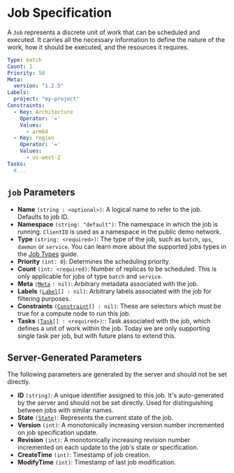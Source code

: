 # Job Specification

A `Job` represents a discrete unit of work that can be scheduled and executed. It carries all the necessary information to define the nature of the work, how it should be executed, and the resources it requires.

```yaml
Type: batch
Count: 1
Priority: 50
Meta:
  version: "1.2.5"
Labels:
  project: "my-project"
Constraints:
  - Key: Architecture
    Operator: '='
    Values:
      - arm64
  - Key: region
    Operator: '='
    Values:
      - us-west-2
Tasks:
  #...
```

## `job` Parameters

* **Name** `(string : <optional>)`: A logical name to refer to the job. Defaults to job ID.
* **Namespace** `(string: "default")`: The namespace in which the job is running. `ClientID` is used as a namespace in the public demo network.
* **Type** `(string: <required>)`: The type of the job, such as `batch`, `ops`, `daemon` or `service`. You can learn more about the supported jobs types in the [Job Types](https://github.com/bacalhau-project/docs/blob/main/setting-up/jobs/job-types/README.md) guide.
* **Priority** `(int: 0`): Determines the scheduling priority.
* **Count** `(int: <required)`: Number of replicas to be scheduled. This is only applicable for jobs of type `batch` and `service`.
* **Meta** `(`[`Meta`](https://github.com/bacalhau-project/docs/blob/main/setting-up/jobs/job-specification/meta/README.md) `: nil)`: Arbitrary metadata associated with the job.
* **Labels** `(`[`Label`](https://github.com/bacalhau-project/docs/blob/main/setting-up/jobs/job-specification/label/README.md)`[] : nil)`: Arbitrary labels associated with the job for filtering purposes.
* **Constraints** `(`[`Constraint`](https://github.com/bacalhau-project/docs/blob/main/setting-up/jobs/job-specification/constraint/README.md)`[] : nil)`: These are selectors which must be true for a compute node to run this job.
* **Tasks** `(`[`Task`](https://github.com/bacalhau-project/docs/blob/main/setting-up/jobs/job-specification/task/README.md)`[] : <required>)`:: Task associated with the job, which defines a unit of work within the job. Today we are only supporting single task per job, but with future plans to extend this.

## Server-Generated Parameters

The following parameters are generated by the server and should not be set directly.

* **ID** `(string)`: A unique identifier assigned to this job. It's auto-generated by the server and should not be set directly. Used for distinguishing between jobs with similar names.
* **State** `(`[`State`](https://github.com/bacalhau-project/docs/blob/main/setting-up/jobs/job-specification/state/README.md)`)`: Represents the current state of the job.
* **Version** `(int)`: A monotonically increasing version number incremented on job specification update.
* **Revision** `(int)`: A monotonically increasing revision number incremented on each update to the job's state or specification.
* **CreateTime** `(int)`: Timestamp of job creation.
* **ModifyTime** `(int)`: Timestamp of last job modification.
